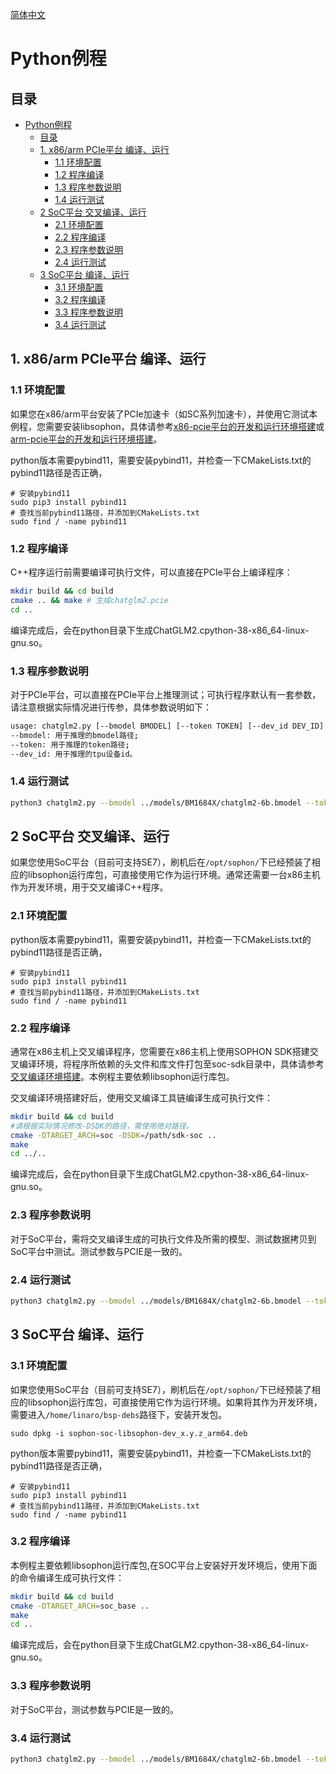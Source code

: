 [简体中文](./README.md)

# Python例程

## 目录

- [Python例程](#python例程)
  - [目录](#目录)
  - [1. x86/arm PCIe平台 编译、运行](#1-x86arm-pcie平台-编译运行)
    - [1.1 环境配置](#11-环境配置)
    - [1.2 程序编译](#12-程序编译)
    - [1.3 程序参数说明](#13-程序参数说明)
    - [1.4 运行测试](#14-运行测试)
  - [2 SoC平台 交叉编译、运行](#2-soc平台-交叉编译运行)
    - [2.1 环境配置](#21-环境配置)
    - [2.2 程序编译](#22-程序编译)
    - [2.3 程序参数说明](#23-程序参数说明)
    - [2.4 运行测试](#24-运行测试)
  - [3 SoC平台 编译、运行](#3-soc平台-编译运行)
    - [3.1 环境配置](#31-环境配置)
    - [3.2 程序编译](#32-程序编译)
    - [3.3 程序参数说明](#33-程序参数说明)
    - [3.4 运行测试](#34-运行测试)


## 1. x86/arm PCIe平台 编译、运行
### 1.1 环境配置

如果您在x86/arm平台安装了PCIe加速卡（如SC系列加速卡），并使用它测试本例程，您需要安装libsophon，具体请参考[x86-pcie平台的开发和运行环境搭建](../../../docs/Environment_Install_Guide.md#3-x86-pcie平台的开发和运行环境搭建)或[arm-pcie平台的开发和运行环境搭建](../../../docs/Environment_Install_Guide.md#5-arm-pcie平台的开发和运行环境搭建)。

python版本需要pybind11，需要安装pybind11，并检查一下CMakeLists.txt的pybind11路径是否正确，
```
# 安装pybind11
sudo pip3 install pybind11
# 查找当前pybind11路径，并添加到CMakeLists.txt
sudo find / -name pybind11
```
### 1.2 程序编译
C++程序运行前需要编译可执行文件，可以直接在PCIe平台上编译程序：

```bash
mkdir build && cd build
cmake .. && make # 生成chatglm2.pcie
cd ..
```
编译完成后，会在python目录下生成ChatGLM2.cpython-38-x86_64-linux-gnu.so。

### 1.3 程序参数说明
对于PCIe平台，可以直接在PCIe平台上推理测试；可执行程序默认有一套参数，请注意根据实际情况进行传参，具体参数说明如下：

```bash
usage: chatglm2.py [--bmodel BMODEL] [--token TOKEN] [--dev_id DEV_ID]
--bmodel: 用于推理的bmodel路径;
--token: 用于推理的token路径;
--dev_id: 用于推理的tpu设备id。
```

### 1.4 运行测试

```bash 
python3 chatglm2.py --bmodel ../models/BM1684X/chatglm2-6b.bmodel --token ../models/BM1684X/tokenizer.model --dev_id 0
```


## 2 SoC平台 交叉编译、运行

如果您使用SoC平台（目前可支持SE7），刷机后在`/opt/sophon/`下已经预装了相应的libsophon运行库包，可直接使用它作为运行环境。通常还需要一台x86主机作为开发环境，用于交叉编译C++程序。
### 2.1 环境配置
python版本需要pybind11，需要安装pybind11，并检查一下CMakeLists.txt的pybind11路径是否正确，
```
# 安装pybind11
sudo pip3 install pybind11
# 查找当前pybind11路径，并添加到CMakeLists.txt
sudo find / -name pybind11
```

### 2.2 程序编译
通常在x86主机上交叉编译程序，您需要在x86主机上使用SOPHON SDK搭建交叉编译环境，将程序所依赖的头文件和库文件打包至soc-sdk目录中，具体请参考[交叉编译环境搭建](../../../docs/Environment_Install_Guide.md#41-交叉编译环境搭建)。本例程主要依赖libsophon运行库包。

交叉编译环境搭建好后，使用交叉编译工具链编译生成可执行文件：

```bash
mkdir build && cd build
#请根据实际情况修改-DSDK的路径，需使用绝对路径。
cmake -DTARGET_ARCH=soc -DSDK=/path/sdk-soc ..  
make
cd ../..
```
编译完成后，会在python目录下生成ChatGLM2.cpython-38-x86_64-linux-gnu.so。

### 2.3 程序参数说明
对于SoC平台，需将交叉编译生成的可执行文件及所需的模型、测试数据拷贝到SoC平台中测试。测试参数与PCIE是一致的。

### 2.4 运行测试

```bash 
python3 chatglm2.py --bmodel ../models/BM1684X/chatglm2-6b.bmodel --token ../models/BM1684X/tokenizer.model --dev_id 0
```


## 3 SoC平台 编译、运行

### 3.1 环境配置
如果您使用SoC平台（目前可支持SE7），刷机后在`/opt/sophon/`下已经预装了相应的libsophon运行库包，可直接使用它作为运行环境。如果将其作为开发环境，需要进入`/home/linaro/bsp-debs`路径下，安装开发包。
```
sudo dpkg -i sophon-soc-libsophon-dev_x.y.z_arm64.deb
```

python版本需要pybind11，需要安装pybind11，并检查一下CMakeLists.txt的pybind11路径是否正确，
```
# 安装pybind11
sudo pip3 install pybind11
# 查找当前pybind11路径，并添加到CMakeLists.txt
sudo find / -name pybind11
```

### 3.2 程序编译
本例程主要依赖libsophon运行库包,在SOC平台上安装好开发环境后，使用下面的命令编译生成可执行文件：

```bash
mkdir build && cd build
cmake -DTARGET_ARCH=soc_base ..  
make
cd ..
```
编译完成后，会在python目录下生成ChatGLM2.cpython-38-x86_64-linux-gnu.so。

### 3.3 程序参数说明
对于SoC平台，测试参数与PCIE是一致的。

### 3.4 运行测试

```bash 
python3 chatglm2.py --bmodel ../models/BM1684X/chatglm2-6b.bmodel --token ../models/BM1684X/tokenizer.model --dev_id 0
```